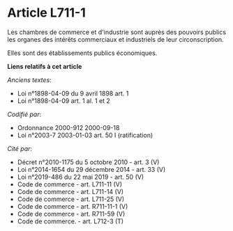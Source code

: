 # Article L711-1

Les chambres de commerce et d'industrie sont auprès des pouvoirs publics les organes des intérêts commerciaux et industriels
de leur circonscription.

Elles sont des établissements publics économiques.

**Liens relatifs à cet article**

_Anciens textes_:

  - Loi n°1898-04-09 du 9 avril 1898 art. 1
  - Loi n°1898-04-09 art. 1 al. 1 et 2

_Codifié par_:

  - Ordonnance 2000-912 2000-09-18
  - Loi n°2003-7 2003-01-03 art. 50 I (ratification)

_Cité par_:

  - Décret n°2010-1175 du 5 octobre 2010 - art. 3 (V)
  - Loi n°2014-1654 du 29 décembre 2014 - art. 33 (V)
  - Loi n°2019-486 du 22 mai 2019 - art. 50 (V)
  - Code de commerce - art. L711-11 (V)
  - Code de commerce - art. L711-14 (V)
  - Code de commerce - art. L711-25 (V)
  - Code de commerce - art. R711-11-1 (V)
  - Code de commerce - art. R711-59 (V)
  - Code de commerce. - art. L712-3 (T)
